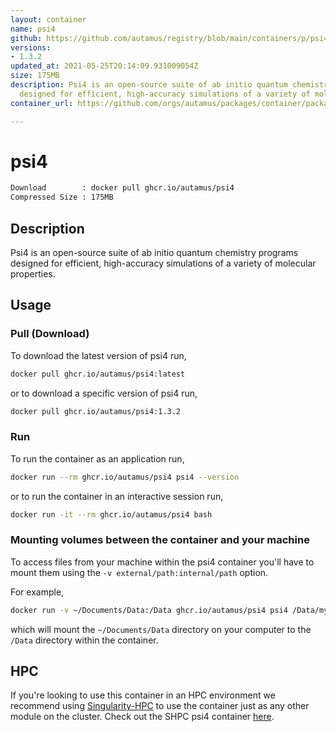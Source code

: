 ```yaml
---
layout: container
name: psi4
github: https://github.com/autamus/registry/blob/main/containers/p/psi4/spack.yaml
versions:
- 1.3.2
updated_at: 2021-05-25T20:14:09.931009054Z
size: 175MB
description: Psi4 is an open-source suite of ab initio quantum chemistry programs
  designed for efficient, high-accuracy simulations of a variety of molecular properties.
container_url: https://github.com/orgs/autamus/packages/container/package/psi4

---
```

# psi4
```bash 
Download        : docker pull ghcr.io/autamus/psi4
Compressed Size : 175MB
```

## Description
Psi4 is an open-source suite of ab initio quantum chemistry programs designed for efficient, high-accuracy simulations of a variety of molecular properties.

## Usage
### Pull (Download)
To download the latest version of psi4 run,

```bash
docker pull ghcr.io/autamus/psi4:latest
```

or to download a specific version of psi4 run,

```bash
docker pull ghcr.io/autamus/psi4:1.3.2
```
### Run
To run the container as an application run,
```bash
docker run --rm ghcr.io/autamus/psi4 psi4 --version
```

or to run the container in an interactive session run,
```bash
docker run -it --rm ghcr.io/autamus/psi4 bash
```

### Mounting volumes between the container and your machine
To access files from your machine within the psi4 container you'll have to mount them using the `-v external/path:internal/path` option.

For example,
```bash
docker run -v ~/Documents/Data:/Data ghcr.io/autamus/psi4 psi4 /Data/myData.csv
```
which will mount the `~/Documents/Data` directory on your computer to the `/Data` directory within the container.

## HPC
If you're looking to use this container in an HPC environment we recommend using [Singularity-HPC](https://singularity-hpc.readthedocs.io) to use the container just as any other module on the cluster. Check out the SHPC psi4 container [here](https://singularityhub.github.io/singularity-hpc/r/ghcr.io-autamus-psi4/).
